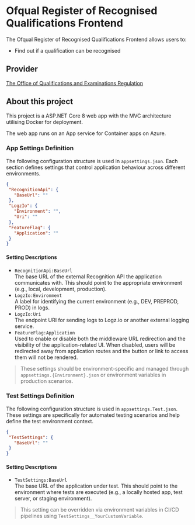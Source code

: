 # Ofqual Register of Recognised Qualifications Frontend

The Ofqual Register of Recognised Qualifications Frontend allows users to:

- Find out if a qualification can be recognised

## Provider

[The Office of Qualifications and Examinations Regulation](https://www.gov.uk/government/organisations/ofqual)

## About this project

This project is a ASP.NET Core 8 web app with the MVC architecture utilising Docker for deployment.

The web app runs on an App service for Container apps on Azure.

### App Settings Definition

The following configuration structure is used in `appsettings.json`. Each section defines settings that control application behaviour across different environments.

```JSON
{
 "RecognitionApi": {
   "BaseUrl": ""
 },
 "LogzIo": {
   "Environment": "",
   "Uri": ""
 },
 "FeatureFlag": {
   "Application": ""
 }
}
```

#### Setting Descriptions

- `RecognitionApi:BaseUrl`  
  The base URL of the external Recognition API the application communicates with. This should point to the appropriate environment (e.g., local, development, production).
- `LogzIo:Environment`  
  A label for identifying the current environment (e.g., DEV, PREPROD, PROD) in logs.
- `LogzIo:Uri`  
  The endpoint URI for sending logs to Logz.io or another external logging service.
- `FeatureFlag:Application`  
   Used to enable or disable both the middleware URL redirection and the visibility of the application-related UI. When disabled, users will be redirected away from application routes and the button or link to access them will not be rendered.

> These settings should be environment-specific and managed through `appsettings.{Environment}.json` or environment variables in production scenarios.

### Test Settings Definition

The following configuration structure is used in `appsettings.Test.json`. These settings are specifically for automated testing scenarios and help define the test environment context.

```JSON
{
 "TestSettings": {
   "BaseUrl": ""
 }
}
```

#### Setting Descriptions

- `TestSettings:BaseUrl`  
  The base URL of the application under test. This should point to the environment where tests are executed (e.g., a locally hosted app, test server, or staging environment).

> This setting can be overridden via environment variables in CI/CD pipelines using `TestSettings__YourCustomVariable`.

